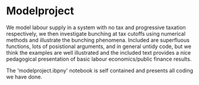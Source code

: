 # Modelproject

We model labour supply in a system with no tax and progressive taxation respectively, we then investigate bunching at tax cutoffs using numerical methods and illustrate the bunching phenomena. Included are superfluous functions, lots of posistional arguments, and in general untidy code, but we think the examples are well illustrated and the included text provides a nice pedagogical presentation of basic labour economics/public finance results.

The 'modelproject.ibpny' notebook is self contained and presents all coding we have done.

